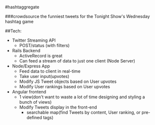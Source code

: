 #hashtaggregate

###crowdsource the funniest tweets for the Tonight Show's Wednesday hashtag game

##Tech:

- Twitter Streaming API
  - POST/status (with filters)
- Rails Backend
  - ActiveRecord is great
  - Can feed a stream of data to just one client (Node Server)
- Node/Express App
  - Feed data to client in real-time
  - Take user input(upvotes)
  - Modify JS Tweet objects based on User upvotes
  - Modify User rankings based on User upvotes
- Angular frontend
  - 1 view(don't want to waste a lot of time designing and styling a bunch of  views)
  - Modify Tweets display in the front-end
    - searchable map(find Tweets by content, User ranking, or pre-defined tags)
